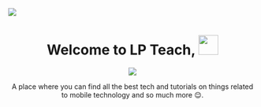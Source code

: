 <img src="https://github.com/LP-Teach/files/blob/3cbab4279f3521126e8533ed60ac9fa7f473900c/banner/banner.jpg" align=center>

<h1 align=center>Welcome to LP Teach, <img  height="40px" src="https://camo.githubusercontent.com/c5763e7c322079fa5e6256670a7ba475d7d41b94afc2d033ef72a9b98a62ef80/68747470733a2f2f6d656469612e74656e6f722e636f6d2f696d616765732f62363137633336663964623237366433313436653937346238666636346634632f74656e6f722e676966" /></h1>

<div align="center">
<img src="https://img.shields.io/youtube/channel/subscribers/UCoPbnP8F1NCeIf_avTlNxAQ?logo=youtube&logoColor=red&style=for-the-badge">
</div>

<p align="center">A place where you can find all the best tech and tutorials on things related to mobile technology and so much more 😌.</p>